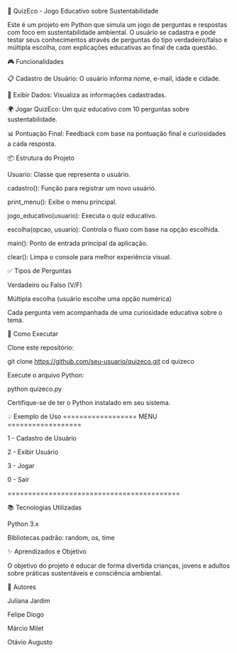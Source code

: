 🌱 QuizEco - Jogo Educativo sobre Sustentabilidade

Este é um projeto em Python que simula um jogo de perguntas e respostas com foco em sustentabilidade ambiental. O usuário se cadastra e pode testar seus conhecimentos através de perguntas do tipo verdadeiro/falso e múltipla escolha, com explicações educativas ao final de cada questão.

🎮 Funcionalidades

📋 Cadastro de Usuário: O usuário informa nome, e-mail, idade e cidade.

👤 Exibir Dados: Visualiza as informações cadastradas.

🌍 Jogar QuizEco: Um quiz educativo com 10 perguntas sobre sustentabilidade.

📊 Pontuação Final: Feedback com base na pontuação final e curiosidades a cada resposta.


📦 Estrutura do Projeto

Usuario: Classe que representa o usuário.

cadastro(): Função para registrar um novo usuário.

print_menu(): Exibe o menu principal.

jogo_educativo(usuario): Executa o quiz educativo.

escolha(opcao, usuario): Controla o fluxo com base na opção escolhida.

main(): Ponto de entrada principal da aplicação.

clear(): Limpa o console para melhor experiência visual.


✅ Tipos de Perguntas

Verdadeiro ou Falso (V/F)

Múltipla escolha (usuário escolhe uma opção numérica)

Cada pergunta vem acompanhada de uma curiosidade educativa sobre o tema.


🚀 Como Executar

Clone este repositório:

git clone https://github.com/seu-usuario/quizeco.git
cd quizeco

Execute o arquivo Python:

python quizeco.py

Certifique-se de ter o Python instalado em seu sistema.


💡 Exemplo de Uso
================== MENU ==================

1 - Cadastro de Usuário

2 - Exibir Usuário

3 - Jogar

0 - Sair

==========================================

📚 Tecnologias Utilizadas

Python 3.x

Bibliotecas padrão: random, os, time


✨ Aprendizados e Objetivo

O objetivo do projeto é educar de forma divertida crianças, jovens e adultos sobre práticas sustentáveis e consciência ambiental.


🧠 Autores

Juliana Jardim

Felipe Diogo

Márcio Milet

Otávio Augusto

